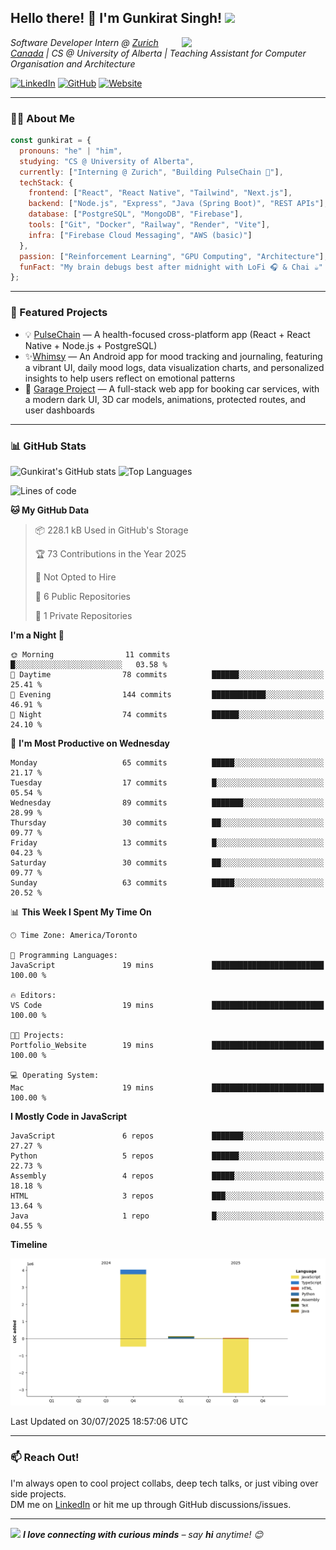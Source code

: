 <h2>Hello there! 👋 I'm Gunkirat Singh! <img src="https://media.giphy.com/media/12oufCB0MyZ1Go/giphy.gif" width="50"></h2>
<img align="right" src="https://media.giphy.com/media/M9gbBd9nbDrOTu1Mqx/giphy.gif" width="230">

<p><em>Software Developer Intern @ <a href="https://www.zurichcanada.com/">Zurich Canada</a> | CS @ University of Alberta | Teaching Assistant for Computer Organisation and Architecture</em></p>

[![LinkedIn](https://img.shields.io/badge/-Gunkirat-blue?style=flat-square&logo=Linkedin&logoColor=white&link=https://www.linkedin.com/in/gunkirat-singh/)](https://www.linkedin.com/in/gunkirat-singh/)
[![GitHub](https://img.shields.io/github/followers/gunkirat15?label=Follow&style=social)](https://github.com/gunkirat15)
[![Website](https://img.shields.io/badge/Portfolio-gunkiratsingh.com-46a2f1?style=flat-square&logo=Google-Chrome&logoColor=white)](https://gunkiratsingh.com)


---

### 🧑‍💻 About Me

```js
const gunkirat = {
  pronouns: "he" | "him",
  studying: "CS @ University of Alberta",
  currently: ["Interning @ Zurich", "Building PulseChain 🚀"],
  techStack: {
    frontend: ["React", "React Native", "Tailwind", "Next.js"],
    backend: ["Node.js", "Express", "Java (Spring Boot)", "REST APIs"],
    database: ["PostgreSQL", "MongoDB", "Firebase"],
    tools: ["Git", "Docker", "Railway", "Render", "Vite"],
    infra: ["Firebase Cloud Messaging", "AWS (basic)"]
  },
  passion: ["Reinforcement Learning", "GPU Computing", "Architecture"],
  funFact: "My brain debugs best after midnight with LoFi 🎧 & Chai ☕"
};
```

---

### 🚀 Featured Projects

- 💡 [PulseChain](https://github.com/PulseChain-org) — A health-focused cross-platform app (React + React Native + Node.js + PostgreSQL)
- ✨[Whimsy](https://github.com/cmput301-w25/project-bugoff) — An Android app for mood tracking and journaling, featuring a vibrant UI, daily mood logs, data visualization charts, and personalized insights to help users reflect on emotional patterns
- 🚗 [Garage Project](https://github.com/garage-website) — A full-stack web app for booking car services, with a modern dark UI, 3D car models, animations, protected routes, and user dashboards

---

### 📊 GitHub Stats

![Gunkirat's GitHub stats](https://github-readme-stats.vercel.app/api?username=gunkirat15&show_icons=true&theme=radical)
![Top Languages](https://github-readme-stats.vercel.app/api/top-langs/?username=gunkirat15&layout=compact&theme=radical)
<!--START_SECTION:waka-->
![Lines of code](https://img.shields.io/badge/From%20Hello%20World%20I%27ve%20Written-4.2%20million%20lines%20of%20code-blue)

**🐱 My GitHub Data** 

> 📦 228.1 kB Used in GitHub's Storage 
 > 
> 🏆 73 Contributions in the Year 2025
 > 
> 🚫 Not Opted to Hire
 > 
> 📜 6 Public Repositories 
 > 
> 🔑 1 Private Repositories 
 > 
**I'm a Night 🦉** 

```text
🌞 Morning                11 commits          █░░░░░░░░░░░░░░░░░░░░░░░░   03.58 % 
🌆 Daytime                78 commits          ██████░░░░░░░░░░░░░░░░░░░   25.41 % 
🌃 Evening                144 commits         ████████████░░░░░░░░░░░░░   46.91 % 
🌙 Night                  74 commits          ██████░░░░░░░░░░░░░░░░░░░   24.10 % 
```
📅 **I'm Most Productive on Wednesday** 

```text
Monday                   65 commits          █████░░░░░░░░░░░░░░░░░░░░   21.17 % 
Tuesday                  17 commits          █░░░░░░░░░░░░░░░░░░░░░░░░   05.54 % 
Wednesday                89 commits          ███████░░░░░░░░░░░░░░░░░░   28.99 % 
Thursday                 30 commits          ██░░░░░░░░░░░░░░░░░░░░░░░   09.77 % 
Friday                   13 commits          █░░░░░░░░░░░░░░░░░░░░░░░░   04.23 % 
Saturday                 30 commits          ██░░░░░░░░░░░░░░░░░░░░░░░   09.77 % 
Sunday                   63 commits          █████░░░░░░░░░░░░░░░░░░░░   20.52 % 
```


📊 **This Week I Spent My Time On** 

```text
🕑︎ Time Zone: America/Toronto

💬 Programming Languages: 
JavaScript               19 mins             █████████████████████████   100.00 % 

🔥 Editors: 
VS Code                  19 mins             █████████████████████████   100.00 % 

🐱‍💻 Projects: 
Portfolio_Website        19 mins             █████████████████████████   100.00 % 

💻 Operating System: 
Mac                      19 mins             █████████████████████████   100.00 % 
```

**I Mostly Code in JavaScript** 

```text
JavaScript               6 repos             ███████░░░░░░░░░░░░░░░░░░   27.27 % 
Python                   5 repos             ██████░░░░░░░░░░░░░░░░░░░   22.73 % 
Assembly                 4 repos             █████░░░░░░░░░░░░░░░░░░░░   18.18 % 
HTML                     3 repos             ███░░░░░░░░░░░░░░░░░░░░░░   13.64 % 
Java                     1 repo              █░░░░░░░░░░░░░░░░░░░░░░░░   04.55 % 
```



**Timeline**

![Lines of Code chart](https://raw.githubusercontent.com/Gunkirat15/Gunkirat15/main/assets/bar_graph.png)


 Last Updated on 30/07/2025 18:57:06 UTC
<!--END_SECTION:waka-->

---

### 📫 Reach Out!

I'm always open to cool project collabs, deep tech talks, or just vibing over side projects.  
DM me on [LinkedIn](https://www.linkedin.com/in/gunkirat-singh/) or hit me up through GitHub discussions/issues.

---

<img src="https://media.giphy.com/media/LnQjpWaON8nhr21vNW/giphy.gif" width="60">  
<em><b>I love connecting with curious minds</b> – say <b>hi</b> anytime! 😊</em>
